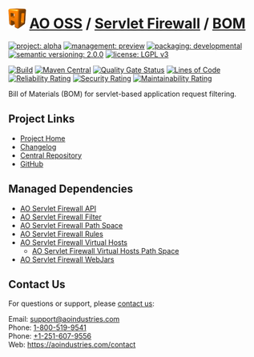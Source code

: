 # [<img src="ao-logo.png" alt="AO Logo" width="35" height="40">](https://github.com/ao-apps) [AO OSS](https://github.com/ao-apps/ao-oss) / [Servlet Firewall](https://github.com/ao-apps/ao-servlet-firewall) / [BOM](https://github.com/ao-apps/ao-servlet-firewall-bom)

[![project: alpha](https://oss.aoapps.com/ao-badges/project-alpha.svg)](https://aoindustries.com/life-cycle#project-alpha)
[![management: preview](https://oss.aoapps.com/ao-badges/management-preview.svg)](https://aoindustries.com/life-cycle#management-preview)
[![packaging: developmental](https://oss.aoapps.com/ao-badges/packaging-developmental.svg)](https://aoindustries.com/life-cycle#packaging-developmental)  
[![semantic versioning: 2.0.0](https://oss.aoapps.com/ao-badges/semver-2.0.0.svg)](https://semver.org/spec/v2.0.0.html)
[![license: LGPL v3](https://oss.aoapps.com/ao-badges/license-lgpl-3.0.svg)](https://www.gnu.org/licenses/lgpl-3.0)

[![Build](https://github.com/ao-apps/ao-servlet-firewall-bom/workflows/Build/badge.svg?branch=master)](https://github.com/ao-apps/ao-servlet-firewall-bom/actions?query=workflow%3ABuild)
[![Maven Central](https://maven-badges.herokuapp.com/maven-central/com.aoapps/ao-servlet-firewall-bom/badge.svg)](https://maven-badges.herokuapp.com/maven-central/com.aoapps/ao-servlet-firewall-bom)
[![Quality Gate Status](https://sonarcloud.io/api/project_badges/measure?branch=master&project=com.aoapps%3Aao-servlet-firewall-bom&metric=alert_status)](https://sonarcloud.io/dashboard?branch=master&id=com.aoapps%3Aao-servlet-firewall-bom)
[![Lines of Code](https://sonarcloud.io/api/project_badges/measure?branch=master&project=com.aoapps%3Aao-servlet-firewall-bom&metric=ncloc)](https://sonarcloud.io/component_measures?branch=master&id=com.aoapps%3Aao-servlet-firewall-bom&metric=ncloc)  
[![Reliability Rating](https://sonarcloud.io/api/project_badges/measure?branch=master&project=com.aoapps%3Aao-servlet-firewall-bom&metric=reliability_rating)](https://sonarcloud.io/component_measures?branch=master&id=com.aoapps%3Aao-servlet-firewall-bom&metric=Reliability)
[![Security Rating](https://sonarcloud.io/api/project_badges/measure?branch=master&project=com.aoapps%3Aao-servlet-firewall-bom&metric=security_rating)](https://sonarcloud.io/component_measures?branch=master&id=com.aoapps%3Aao-servlet-firewall-bom&metric=Security)
[![Maintainability Rating](https://sonarcloud.io/api/project_badges/measure?branch=master&project=com.aoapps%3Aao-servlet-firewall-bom&metric=sqale_rating)](https://sonarcloud.io/component_measures?branch=master&id=com.aoapps%3Aao-servlet-firewall-bom&metric=Maintainability)

Bill of Materials (BOM) for servlet-based application request filtering.

## Project Links
* [Project Home](https://oss.aoapps.com/servlet-firewall/bom/)
* [Changelog](https://oss.aoapps.com/servlet-firewall/bom/changelog)
* [Central Repository](https://central.sonatype.com/artifact/com.aoapps/ao-servlet-firewall-bom)
* [GitHub](https://github.com/ao-apps/ao-servlet-firewall-bom)

## Managed Dependencies
* [AO Servlet Firewall API](https://github.com/ao-apps/ao-servlet-firewall-api)
* [AO Servlet Firewall Filter](https://github.com/ao-apps/ao-servlet-firewall-filter)
* [AO Servlet Firewall Path Space](https://github.com/ao-apps/ao-servlet-firewall-path-space)
* [AO Servlet Firewall Rules](https://github.com/ao-apps/ao-servlet-firewall-rules)
* [AO Servlet Firewall Virtual Hosts](https://github.com/ao-apps/ao-servlet-firewall-virtual-hosts)
    * [AO Servlet Firewall Virtual Hosts Path Space](https://github.com/ao-apps/ao-servlet-firewall-virtual-hosts-path-space)
* [AO Servlet Firewall WebJars](https://github.com/ao-apps/ao-servlet-firewall-webjars)

## Contact Us
For questions or support, please [contact us](https://aoindustries.com/contact):

Email: [support@aoindustries.com](mailto:support@aoindustries.com)  
Phone: [1-800-519-9541](tel:1-800-519-9541)  
Phone: [+1-251-607-9556](tel:+1-251-607-9556)  
Web: https://aoindustries.com/contact
